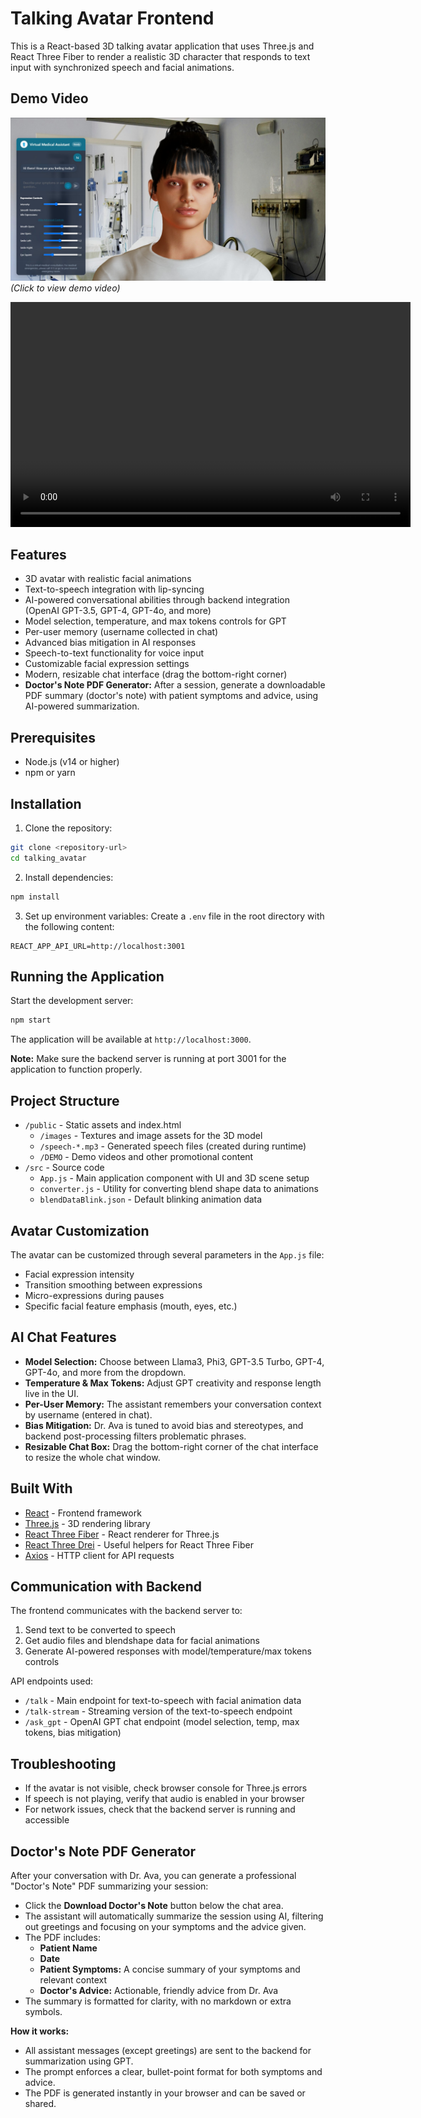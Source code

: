 # Talking Avatar Frontend

This is a React-based 3D talking avatar application that uses Three.js and React Three Fiber to render a realistic 3D character that responds to text input with synchronized speech and facial animations.

## Demo Video

[![Demo Video](./public/DEMO/thumbnail.jpg)](./public/DEMO/Demo.mp4)
*(Click to view demo video)*
<!-- Alternative format using HTML video tag for better GitHub compatibility -->
<video width="640" height="360" controls>
  <source src="public/DEMO/Demo.mp4" type="video/mp4">
  Your browser does not support the video tag.
</video>

## Features

- 3D avatar with realistic facial animations
- Text-to-speech integration with lip-syncing
- AI-powered conversational abilities through backend integration (OpenAI GPT-3.5, GPT-4, GPT-4o, and more)
- Model selection, temperature, and max tokens controls for GPT
- Per-user memory (username collected in chat)
- Advanced bias mitigation in AI responses
- Speech-to-text functionality for voice input
- Customizable facial expression settings
- Modern, resizable chat interface (drag the bottom-right corner)
- **Doctor's Note PDF Generator:** After a session, generate a downloadable PDF summary (doctor's note) with patient symptoms and advice, using AI-powered summarization.

## Prerequisites

- Node.js (v14 or higher)
- npm or yarn

## Installation

1. Clone the repository:
```bash
git clone <repository-url>
cd talking_avatar
```

2. Install dependencies:
```bash
npm install
```

3. Set up environment variables:
Create a `.env` file in the root directory with the following content:
```
REACT_APP_API_URL=http://localhost:3001
```

## Running the Application

Start the development server:
```bash
npm start
```

The application will be available at `http://localhost:3000`.

**Note:** Make sure the backend server is running at port 3001 for the application to function properly.

## Project Structure

- `/public` - Static assets and index.html
  - `/images` - Textures and image assets for the 3D model
  - `/speech-*.mp3` - Generated speech files (created during runtime)
  - `/DEMO` - Demo videos and other promotional content
- `/src` - Source code
  - `App.js` - Main application component with UI and 3D scene setup
  - `converter.js` - Utility for converting blend shape data to animations
  - `blendDataBlink.json` - Default blinking animation data

## Avatar Customization

The avatar can be customized through several parameters in the `App.js` file:

- Facial expression intensity
- Transition smoothing between expressions
- Micro-expressions during pauses
- Specific facial feature emphasis (mouth, eyes, etc.)

## AI Chat Features

- **Model Selection:** Choose between Llama3, Phi3, GPT-3.5 Turbo, GPT-4, GPT-4o, and more from the dropdown.
- **Temperature & Max Tokens:** Adjust GPT creativity and response length live in the UI.
- **Per-User Memory:** The assistant remembers your conversation context by username (entered in chat).
- **Bias Mitigation:** Dr. Ava is tuned to avoid bias and stereotypes, and backend post-processing filters problematic phrases.
- **Resizable Chat Box:** Drag the bottom-right corner of the chat interface to resize the whole chat window.

## Built With

- [React](https://reactjs.org/) - Frontend framework
- [Three.js](https://threejs.org/) - 3D rendering library
- [React Three Fiber](https://github.com/pmndrs/react-three-fiber) - React renderer for Three.js
- [React Three Drei](https://github.com/pmndrs/drei) - Useful helpers for React Three Fiber
- [Axios](https://axios-http.com/) - HTTP client for API requests

## Communication with Backend

The frontend communicates with the backend server to:

1. Send text to be converted to speech
2. Get audio files and blendshape data for facial animations
3. Generate AI-powered responses with model/temperature/max tokens controls

API endpoints used:
- `/talk` - Main endpoint for text-to-speech with facial animation data
- `/talk-stream` - Streaming version of the text-to-speech endpoint
- `/ask_gpt` - OpenAI GPT chat endpoint (model selection, temp, max tokens, bias mitigation)

## Troubleshooting

- If the avatar is not visible, check browser console for Three.js errors
- If speech is not playing, verify that audio is enabled in your browser
- For network issues, check that the backend server is running and accessible

## Doctor's Note PDF Generator

After your conversation with Dr. Ava, you can generate a professional "Doctor's Note" PDF summarizing your session:

- Click the **Download Doctor's Note** button below the chat area.
- The assistant will automatically summarize the session using AI, filtering out greetings and focusing on your symptoms and the advice given.
- The PDF includes:
  - **Patient Name**
  - **Date**
  - **Patient Symptoms:** A concise summary of your symptoms and relevant context
  - **Doctor's Advice:** Actionable, friendly advice from Dr. Ava
- The summary is formatted for clarity, with no markdown or extra symbols.

**How it works:**
- All assistant messages (except greetings) are sent to the backend for summarization using GPT.
- The prompt enforces a clear, bullet-point format for both symptoms and advice.
- The PDF is generated instantly in your browser and can be saved or shared.
